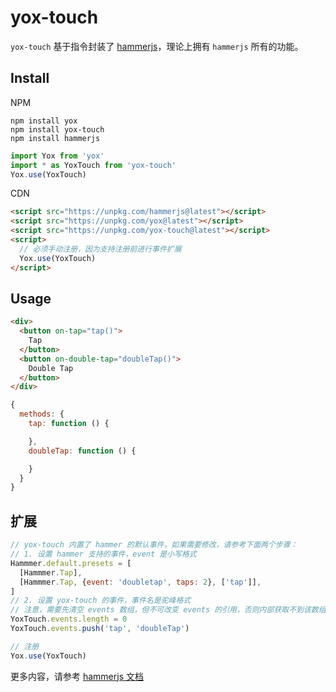 # yox-touch

`yox-touch` 基于指令封装了 [hammerjs](http://hammerjs.github.io/)，理论上拥有 `hammerjs` 所有的功能。

## Install

NPM

```shell
npm install yox
npm install yox-touch
npm install hammerjs
```

```js
import Yox from 'yox'
import * as YoxTouch from 'yox-touch'
Yox.use(YoxTouch)
```

CDN

```html
<script src="https://unpkg.com/hammerjs@latest"></script>
<script src="https://unpkg.com/yox@latest"></script>
<script src="https://unpkg.com/yox-touch@latest"></script>
<script>
  // 必须手动注册，因为支持注册前进行事件扩展
  Yox.use(YoxTouch)
</script>
```

## Usage

```html
<div>
  <button on-tap="tap()">
    Tap
  </button>
  <button on-double-tap="doubleTap()">
    Double Tap
  </button>
</div>
```

```js
{
  methods: {
    tap: function () {

    },
    doubleTap: function () {

    }
  }
}
```

## 扩展

```js
// yox-touch 内置了 hammer 的默认事件，如果需要修改，请参考下面两个步骤：
// 1. 设置 hammer 支持的事件，event 是小写格式
Hammmer.default.presets = [
  [Hammmer.Tap],
  [Hammmer.Tap, {event: 'doubletap', taps: 2}, ['tap']],
]
// 2. 设置 yox-touch 的事件，事件名是驼峰格式
// 注意，需要先清空 events 数组，但不可改变 events 的引用，否则内部获取不到该数组
YoxTouch.events.length = 0
YoxTouch.events.push('tap', 'doubleTap')

// 注册
Yox.use(YoxTouch)
```

更多内容，请参考 [hammerjs 文档](http://hammerjs.github.io/)
